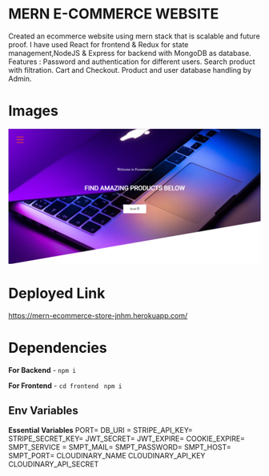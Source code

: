 # MERN E-COMMERCE WEBSITE
Created an ecommerce website using mern stack that is scalable and future proof. I have used React for frontend & Redux
for state management,NodeJS & Express for backend with MongoDB as database.
Features : Password and authentication for different users. Search product with filtration. Cart and Checkout. Product and
user database handling by Admin.

# Images
![Project IMG](img_project.png)

# Deployed Link
https://mern-ecommerce-store-jnhm.herokuapp.com/

# Dependencies

**For Backend** - `npm i`

**For Frontend** - `cd frontend` ` npm i`

## Env Variables

**Essential Variables**
PORT=
DB_URI =
STRIPE_API_KEY=
STRIPE_SECRET_KEY=
JWT_SECRET=
JWT_EXPIRE=
COOKIE_EXPIRE=
SMPT_SERVICE =
SMPT_MAIL=
SMPT_PASSWORD=
SMPT_HOST=
SMPT_PORT=
CLOUDINARY_NAME
CLOUDINARY_API_KEY
CLOUDINARY_API_SECRET
